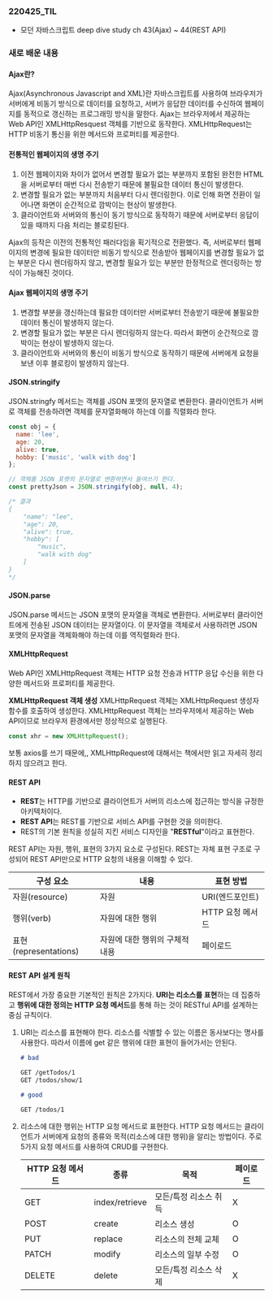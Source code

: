 ### 220425_TIL

- 모던 자바스크립트 deep dive study ch 43(Ajax) ~ 44(REST API)

### 새로 배운 내용

#### Ajax란?

Ajax(Asynchronous Javascript and XML)란 자바스크립트를 사용하여 브라우저가 서버에게 비동기 방식으로 데이터를 요청하고, 서버가 응답한 데이터를 수신하여 웹페이지를 동적으로 갱신하는 프로그래밍 방식을 말한다. Ajax는 브라우저에서 제공하는 Web API인 XMLHttpResquest 객체를 기반으로 동작한다. XMLHttpRequest는 HTTP 비동기 통신을 위한 메서드와 프로퍼티를 제공한다.

#### 전통적인 웹페이지의 생명 주기

1. 이전 웹페이지와 차이가 없어서 변경할 필요가 없는 부분까지 포함된 완전한 HTML을 서버로부터 매번 다시 전송받기 때문에 불필요한 데이터 통신이 발생한다.
2. 변경할 필요가 없는 부분까지 처음부터 다시 렌더링한다. 이로 인해 화면 전환이 일어나면 화면이 순간적으로 깜박이는 현상이 발생한다.
3. 클라이언트와 서버와의 통신이 동기 방식으로 동작하기 때문에 서버로부터 응답이 있을 때까지 다음 처리는 블로킹된다.

Ajax의 등작은 이전의 전통적인 패러다임을 획기적으로 전환했다. 즉, 서버로부터 웹페이지의 변경에 필요한 데이터만 비동기 방식으로 전송받아 웹페이지를 변경할 필요가 없는 부분은 다시 렌더링하지 않고, 변경할 필요가 있는 부분만 한정적으로 렌더링하는 방식이 가능해진 것이다.

#### Ajax 웹페이지의 생명 주기

1. 변경할 부분을 갱신하는데 필요한 데이터만 서버로부터 전송받기 때문에 불필요한 데이터 통신이 발생하지 않는다.
2. 변경할 필요가 없는 부분은 다시 렌더링하지 않는다. 따라서 화면이 순간적으로 깜박이는 현상이 발생하지 않는다.
3. 클라이언트와 서버와의 통신이 비동기 방식으로 동작하기 때문에 서버에게 요청을 보낸 이후 블로킹이 발생하지 않는다.

#### JSON.stringify

JSON.stringfy 메서드는 객체를 JSON 포맷의 문자열로 변환한다. 클라이언트가 서버로 객체를 전송하려면 객체를 문자열화해야 하는데 이를 직렬화라 한다.

```javascript
const obj = {
  name: 'lee',
  age: 20,
  alive: true,
  hobby: ['music', 'walk with dog']
};

// 객체를 JSON 포랫의 문자열로 변환하면서 들여쓰기 한다.
const prettyJson = JSON.stringify(obj, null, 4);

/* 결과
{
    "name": "lee",
    "age": 20,
    "alive": true,
    "hobby": [
        "music",
        "walk with dog"
    ]
}
*/
```

#### JSON.parse

JSON.parse 메서드는 JSON 포맷의 문자열을 객체로 변환한다. 서버로부터 클라이언트에게 전송된 JSON 데이터는 문자열이다. 이 문자열을 객체로서 사용하려면 JSON 포맷의 문자열을 객체화해야 하는데 이를 역직렬화라 한다.

#### XMLHttpRequest

Web API인 XMLHttpRequest 객체는 HTTP 요청 전송과 HTTP 응답 수신을 위한 다양한 메서드와 프로퍼티를 제공한다.

**XMLHttpRequest 객체 생성**
XMLHttpRequest 객체는 XMLHttpRequest 생성자 함수를 호출하여 생성한다. XMLHttpRequest 객체는 브라우저에서 제공하는 Web API이므로 브라우저 환경에서만 정상적으로 실행된다.

```javascript
const xhr = new XMLHttpRequest();
```

보통 axios를 쓰기 때문에,, XMLHttpRequest에 대해서는 책에서만 읽고 자세히 정리하지 않으려고 한다.

#### REST API

- **REST**는 HTTP를 기반으로 클라이언트가 서버의 리소스에 접근하는 방식을 규정한 아키텍처이다.
- **REST API**는 REST를 기반으로 서비스 API를 구현한 것을 의미한다.
- REST의 기본 원칙을 성실히 지킨 서비스 디자인을 "**RESTful**"이라고 표현한다.

REST API는 자원, 행위, 표현의 3가지 요소로 구성된다. REST는 자체 표현 구조로 구성되어 REST API만으로 HTTP 요청의 내용을 이해할 수 있다.

| 구성 요소             | 내용                           | 표현 방법        |
| --------------------- | ------------------------------ | ---------------- |
| 자원(resource)        | 자원                           | URI(엔드포인트)  |
| 행위(verb)            | 자원에 대한 행위               | HTTP 요청 메서드 |
| 표현(representations) | 자원에 대한 행위의 구체적 내용 | 페이로드         |

#### REST API 설계 원칙

REST에서 가장 중요한 기본적인 원칙은 2가지다. **URI는 리소스를 표현**하는 데 집중하고 **행위에 대한 정의는 HTTP 요청 메서드**를 통해 하는 것이 RESTful API를 설계하는 중심 규칙이다.

1. URI는 리소스를 표현해야 한다.
   리소스를 식별할 수 있는 이름은 동사보다는 명사를 사용한다. 따라서 이름에 get 같은 행위에 대한 표현이 들어가서는 안된다.

   ```md
   # bad

   GET /getTodos/1
   GET /todos/show/1

   # good

   GET /todos/1
   ```

2. 리소스에 대한 행위는 HTTP 요청 메서드로 표현한다.
   HTTP 요청 메서드는 클라이언트가 서버에게 요청의 종류와 목적(리소스에 대한 행위)을 알리는 방법이다. 주로 5가지 요청 메서드를 사용하여 CRUD를 구현한다.

   | HTTP 요청 메서드 | 종류           | 목적                  | 페이로드 |
   | ---------------- | -------------- | --------------------- | -------- |
   | GET              | index/retrieve | 모든/특정 리소스 취득 | X        |
   | POST             | create         | 리소스 생성           | O        |
   | PUT              | replace        | 리소스의 전체 교체    | O        |
   | PATCH            | modify         | 리소스의 일부 수정    | O        |
   | DELETE           | delete         | 모든/특정 리소스 삭제 | X        |
